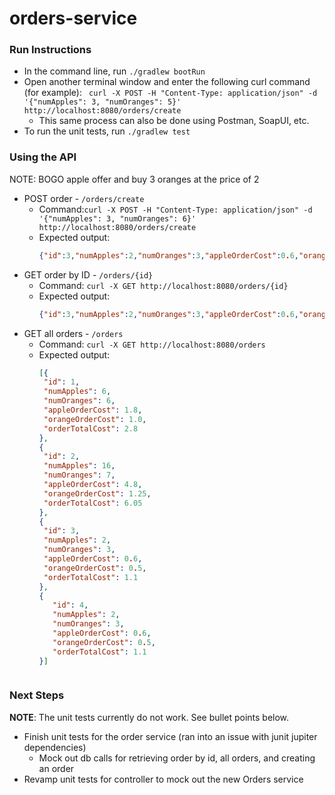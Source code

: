 # orders-service
### Run Instructions
- In the command line, run `./gradlew bootRun`
- Open another terminal window and enter the following curl command (for example): 
  ` curl -X POST -H "Content-Type: application/json" -d '{"numApples": 3, "numOranges": 5}' http://localhost:8080/orders/create`
  - This same process can also be done using Postman, SoapUI, etc.
- To run the unit tests, run `./gradlew test`

### Using the API
NOTE: BOGO apple offer and buy 3 oranges at the price of 2
- POST order - `/orders/create`
  - Command:`curl -X POST -H "Content-Type: application/json" -d '{"numApples": 3, "numOranges": 6}' http://localhost:8080/orders/create`
  - Expected output:
    ```json
    {"id":3,"numApples":2,"numOranges":3,"appleOrderCost":0.6,"orangeOrderCost":0.5,"orderTotalCost":1.1}
    ```
- GET order by ID - `/orders/{id}`
  - Command: `curl -X GET http://localhost:8080/orders/{id}`
  - Expected output:
    ```json
    {"id":3,"numApples":2,"numOranges":3,"appleOrderCost":0.6,"orangeOrderCost":0.5,"orderTotalCost":1.1}
    ```
- GET all orders - `/orders`
  - Command: `curl -X GET http://localhost:8080/orders`
  - Expected output:
    ```json
    [{
     "id": 1,
     "numApples": 6,
     "numOranges": 6,
     "appleOrderCost": 1.8,
     "orangeOrderCost": 1.0,
     "orderTotalCost": 2.8
    },
    {
     "id": 2,
     "numApples": 16,
     "numOranges": 7,
     "appleOrderCost": 4.8,
     "orangeOrderCost": 1.25,
     "orderTotalCost": 6.05
    },
    {
     "id": 3,
     "numApples": 2,
     "numOranges": 3,
     "appleOrderCost": 0.6,
     "orangeOrderCost": 0.5,
     "orderTotalCost": 1.1
    },
    {
       "id": 4,
       "numApples": 2,
       "numOranges": 3,
       "appleOrderCost": 0.6,
       "orangeOrderCost": 0.5,
       "orderTotalCost": 1.1
    }]
  ```
### Next Steps
**NOTE**: The unit tests currently do not work. See bullet points below.
- Finish unit tests for the order service (ran into an issue with junit jupiter dependencies)
   - Mock out db calls for retrieving order by id, all orders, and creating an order
- Revamp unit tests for controller to mock out the new Orders service
